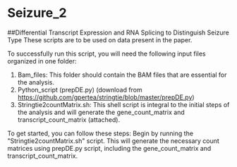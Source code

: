 # Seizure_2
##Differential Transcript Expression and RNA Splicing to Distinguish Seizure Type
These scripts are to be used on data present in the paper. 

To successfully run this script, you will need the following input files organized in one folder:
 
1.	Bam_files: This folder should contain the BAM files that are essential for the analysis.
2.	Python_script (prepDE.py) (download from https://github.com/gpertea/stringtie/blob/master/prepDE.py)
3.	Stringtie2countMatrix.sh: This shell script is integral to the initial steps of the analysis and will generate the gene_count_matrix and transcript_count_matrix (attached).
 
To get started, you can follow these steps:
Begin by running the "Stringtie2countMatrix.sh" script. This will generate the necessary count matrices using prepDE.py script, including the gene_count_matrix and transcript_count_matrix.

